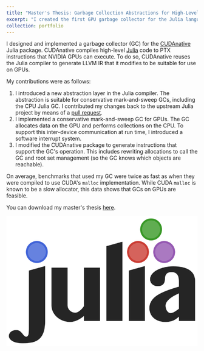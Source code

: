 ```yaml
---
title: "Master's Thesis: Garbage Collection Abstractions for High-Level GPU Languages"
excerpt: "I created the first GPU garbage collector for the Julia language!<br/><img style='width:500px;' src='/images/teaser-2019-julia.svg'>"
collection: portfolio
---
```


I designed and implemented a garbage collector (GC) for the [CUDAnative](https://github.com/JuliaGPU/CUDAnative.jl) Julia package.
CUDAnative compiles high-level [Julia](https://julialang.org) code to PTX instructions that NVIDIA GPUs can execute.
To do so, CUDAnative reuses the Julia compiler to generate LLVM IR that it modifies to be suitable for use on GPUs.

My contributions were as follows:
  1. I introduced a new abstraction layer in the Julia compiler. The abstraction is suitable for conservative mark-and-sweep GCs, including the CPU Julia GC. I contributed my changes back to the upstream Julia project by means of a [pull request](https://github.com/JuliaLang/julia/pull/31135).
  2. I implemented a conservative mark-and-sweep GC for GPUs. The GC allocates data on the GPU and performs collections on the CPU. To support this inter-device communication at run time, I introduced a software interrupt system.
  3. I modified the CUDAnative package to generate instructions that support the GC's operation. This includes rewriting allocations to call the GC and root set management (so the GC knows which objects are reachable).

On average, benchmarks that used my GC were twice as fast as when they were compiled to use CUDA's `malloc` implementation. While CUDA `malloc` is known to be a slow allocator, this data shows that GCs on GPUs are feasible.

You can download my master's thesis [here](/files/2019-garbage-collection-abstractions-for-high-level-gpu-languages).

<img src='/images/teaser-2019-julia.svg'>
